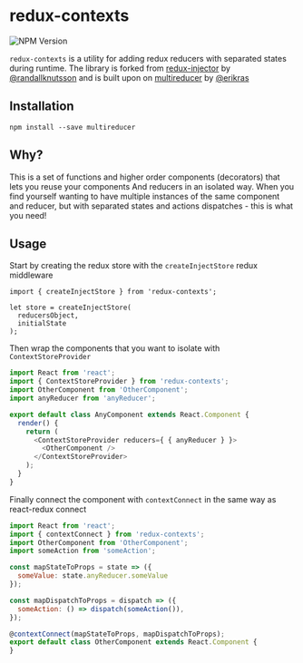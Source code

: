 # redux-contexts

![NPM Version](https://img.shields.io/npm/v/redux-contexts.svg?style=flat-square)

`redux-contexts` is a utility for adding redux reducers with separated states during runtime.
The library is forked from [redux-injector](https://github.com/randallknutson/redux-injector) by [@randallknutsson](https://github.com/randallknutsson) and is built upon on [multireducer](https://github.com/erikras/multireducer) by [@erikras](https://github.com/erikras)

## Installation

```
npm install --save multireducer
```

## Why?
This is a set of functions and higher order components (decorators) that lets you reuse your components And reducers in an isolated way.
When you find yourself wanting to have multiple instances of the same component and reducer, but with separated states and actions dispatches - this is what you need!

## Usage
Start by creating the redux store with the `createInjectStore` redux middleware
```JSX
import { createInjectStore } from 'redux-contexts';

let store = createInjectStore(
  reducersObject,
  initialState
);
```


Then wrap the components that you want to isolate with `ContextStoreProvider`
```javascript
import React from 'react';
import { ContextStoreProvider } from 'redux-contexts';
import OtherComponent from 'OtherComponent';
import anyReducer from 'anyReducer';

export default class AnyComponent extends React.Component {
  render() {
    return (
      <ContextStoreProvider reducers={ { anyReducer } }>
        <OtherComponent />
      </ContextStoreProvider>
    );
  }
}
```


Finally connect the component with `contextConnect` in the same way as react-redux connect
```javascript
import React from 'react';
import { contextConnect } from 'redux-contexts';
import OtherComponent from 'OtherComponent';
import someAction from 'someAction';

const mapStateToProps = state => ({
  someValue: state.anyReducer.someValue
});

const mapDispatchToProps = dispatch => ({
  someAction: () => dispatch(someAction()),
});

@contextConnect(mapStateToProps, mapDispatchToProps);
export default class OtherComponent extends React.Component {
}
```
